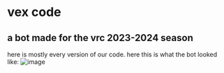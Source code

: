 # vex code
## a bot made for the vrc 2023-2024 season
here is mostly every version of our code.
here this is what the bot looked like:
![image](https://github.com/virgilholmes/gizmo/assets/117789813/7e92bd7d-f49e-4017-8521-80ed28649e7f)



